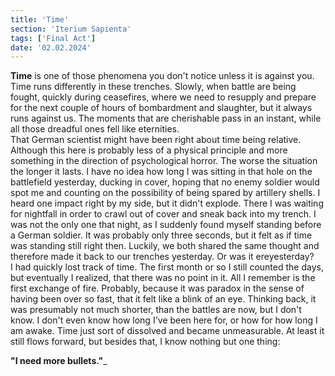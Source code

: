 ```yaml
---
title: 'Time'
section: 'Iterium Sapienta'
tags: ['Final Act']
date: '02.02.2024'
---
```


**Time** is one of those phenomena you don't notice unless it is against you. Time runs differently
in these trenches. Slowly, when battle are being fought, quickly during ceasefires, where we need to
resupply and prepare for the next couple of hours of bombardment and slaughter, but it always runs
against us. The moments that are cherishable pass in an instant, while all those dreadful ones fell like
eternities.  
That German scientist might have been right about time being relative. Although this here is
probably less of a physical principle and more something in the direction of psychological horror.
The worse the situation the longer it lasts. I have no idea how long I was sitting in that hole on
the battlefield yesterday, ducking in cover, hoping that no enemy soldier would spot me and counting
on the possibility of being spared by artillery shells. I heard one impact right by my side, but it
didn't explode. There I was waiting for nightfall in order to crawl out of cover and sneak back into
my trench. I was not the only one that night, as I suddenly found myself standing before a German
soldier. It was probably only three seconds, but it felt as if time was standing still right then.
Luckily, we both shared the same thought and therefore made it back to our trenches yesterday. Or
was it ereyesterday?  
I had quickly lost track of time. The first month or so I still counted the days, but eventually I
realized, that there was no point in it. All I remember is the first exchange of fire. Probably,
because it was paradox in the sense of having been over so fast, that it felt like a blink of an
eye. Thinking back, it was presumably not much shorter, than the battles are now, but I don't know.
I don't even know how long I've been here for, or how for how long I am awake. Time just sort of
dissolved and became unmeasurable. At least it still flows forward, but besides that, I know nothing
but one thing:

**"I need more bullets."**\_
